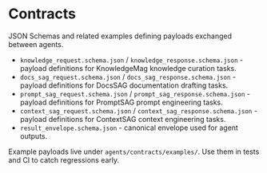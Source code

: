 # Contracts

JSON Schemas and related examples defining payloads exchanged between agents.

* `knowledge_request.schema.json` / `knowledge_response.schema.json` - payload
  definitions for KnowledgeMag knowledge curation tasks.
* `docs_sag_request.schema.json` / `docs_sag_response.schema.json` - payload
  definitions for DocsSAG documentation drafting tasks.
* `prompt_sag_request.schema.json` / `prompt_sag_response.schema.json` - payload
  definitions for PromptSAG prompt engineering tasks.
* `context_sag_request.schema.json` / `context_sag_response.schema.json` - payload
  definitions for ContextSAG context engineering tasks.
* `result_envelope.schema.json` - canonical envelope used for agent outputs.

Example payloads live under `agents/contracts/examples/`. Use them in tests and CI to
catch regressions early.
